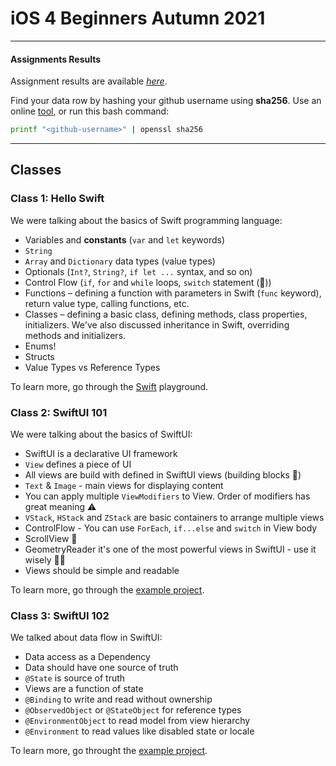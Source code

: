 # iOS 4 Beginners Autumn 2021

---

#### Assignments Results

Assignment results are available [_here_](https://docs.google.com/spreadsheets/d/1xI5ByRpoH4Nt5FwSOMYzMXxO8Lf5NLSZGver6llZlfU/edit?usp=sharing).

Find your data row by hashing your github username using **sha256**. Use an online [tool](http://www.sha1-online.com), or run this bash command:

```sh
printf "<github-username>" | openssl sha256
```

---

## Classes

### Class 1: Hello Swift

We were talking about the basics of Swift programming language:

- Variables and **constants** (`var` and `let` keywords)
- `String`
- `Array` and `Dictionary` data types (value types)
- Optionals (`Int?`, `String?`, `if let ...` syntax, and so on)
- Control Flow (`if`, `for` and `while` loops, `switch` statement (💪))
- Functions – defining a function with parameters in Swift (`func` keyword), return value type, calling functions, etc.
- Classes – defining a basic class, defining methods, class properties, initializers. We've also discussed inheritance in Swift, overriding methods and initializers.
- Enums!
- Structs
- Value Types vs Reference Types

To learn more, go through the [Swift](./Class1) playground.

### Class 2: SwiftUI 101

We were talking about the basics of SwiftUI:

- SwiftUI is a declarative UI framework
- `View` defines a piece of UI
- All views are build with defined in SwiftUI views (building blocks 🧱)
- `Text` & `Image` - main views for displaying content
- You can apply multiple `ViewModifiers` to View. Order of modifiers has great meaning ⚠️
- `VStack`, `HStack` and `ZStack` are basic containers to arrange multiple views
- ControlFlow - You can use `ForEach`, `if...else` and `switch` in View body
- ScrollView 📜
- GeometryReader it's one of the most powerful views in SwiftUI - use it wisely 🧙‍♂️
- Views should be simple and readable

To learn more, go through the [example project](./Class2).

### Class 3: SwiftUI 102

We talked about data flow in SwiftUI:

- Data access as a Dependency
- Data should have one source of truth
- `@State` is source of truth
- Views are a function of state
- `@Binding` to write and read without ownership
- `@ObservedObject` or `@StateObject` for reference types
- `@EnvironmentObject` to read model from view hierarchy 
- `@Environment` to read values like disabled state or locale

To learn more, go throught the [example project](./Class3).
